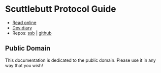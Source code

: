 # Scuttlebutt Protocol Guide
- [Read online](https://vltf.org/scuttlebuttprotocolguide)
- [Dev diary](https://vltf.org/scuttlebuttprotocolguide/diary.html)
- Repos: [ssb](%gghZe88ZC2N18Zz44cn0/PE12eEJ+vyzOj6CW1QG4Ds=.sha256) | [github](https://github.com/vtduncan/scuttlebutt-protocol-guide)

## Public Domain

This documentation is dedicated to the public domain. Please use it in any way that you wish!
